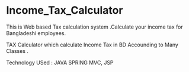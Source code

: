 # Income_Tax_Calculator
This is Web based Tax calculation system .Calculate your income tax for Bangladeshi employees.

TAX Calculator which calculate Income Tax in BD Accounding to Many Classes .

Technology USed : JAVA SPRING MVC, JSP
